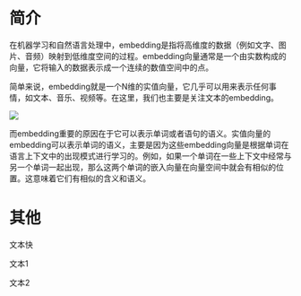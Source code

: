 # 简介
在机器学习和自然语言处理中，embedding是指将高维度的数据（例如文字、图片、音频）映射到低维度空间的过程。embedding向量通常是一个由实数构成的向量，它将输入的数据表示成一个连续的数值空间中的点。

简单来说，embedding就是一个N维的实值向量，它几乎可以用来表示任何事情，如文本、音乐、视频等。在这里，我们也主要是关注文本的embedding。

![](https://pics2.baidu.com/feed/1b4c510fd9f9d72add900d70ec0f1a38359bbb9c.jpeg@f_auto?token=8cded2296acb93f5c2ecb7e840d75a17)

而embedding重要的原因在于它可以表示单词或者语句的语义。实值向量的embedding可以表示单词的语义，主要是因为这些embedding向量是根据单词在语言上下文中的出现模式进行学习的。例如，如果一个单词在一些上下文中经常与另一个单词一起出现，那么这两个单词的嵌入向量在向量空间中就会有相似的位置。这意味着它们有相似的含义和语义。

# 其他

文本快

文本1

文本2

